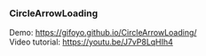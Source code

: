 ### CircleArrowLoading
Demo: https://gifoyo.github.io/CircleArrowLoading/  
Video tutorial: https://youtu.be/J7vP8LqHIh4

<!-- # Outline -->
<!-- - Initial html, css, js -->
<!-- - Initial canvas -->
<!-- - Draw half circle -->
<!-- - Draw a arrow on top -->
<!-- - Rotate the arrow -->
<!-- - Loop the rotate -->
<!-- - Draw the remaining arrow -->
<!-- - Refactor -->
<!-- - Sample apply -->
